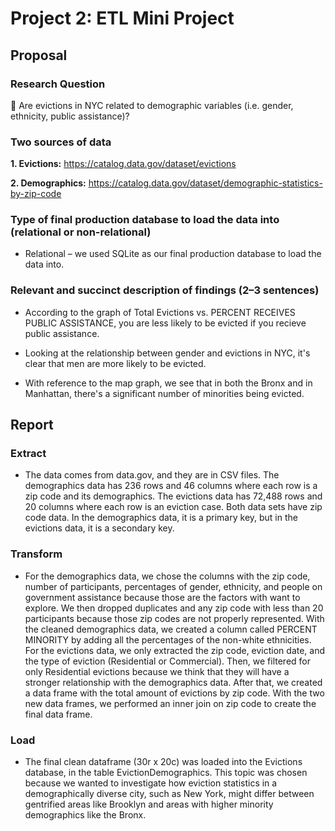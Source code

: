# Project 2: ETL Mini Project

## Proposal

  ### Research Question
  
   🏡 Are evictions in NYC related to demographic variables (i.e. gender, ethnicity, public assistance)? 

  ### Two sources of data
  
   **1. Evictions:** https://catalog.data.gov/dataset/evictions
   
   **2. Demographics:** https://catalog.data.gov/dataset/demographic-statistics-by-zip-code

  ### Type of final production database to load the data into (relational or non-relational)
  
   * Relational – we used SQLite as our final production database to load the data into.
  
  ### Relevant and succinct description of findings (2–3 sentences)
  
   * According to the graph of Total Evictions vs. PERCENT RECEIVES PUBLIC ASSISTANCE, you are less likely to be evicted if you recieve public assistance.
   
   * Looking at the relationship between gender and evictions in NYC, it's clear that men are more likely to be evicted. 
   
   * With reference to the map graph, we see that in both the Bronx and in Manhattan, there's a significant number of minorities being evicted. 
  
## Report

  ### Extract
  
   * The data comes from data.gov, and they are in CSV files. The demographics data has 236 rows and 46 columns where each row is a zip code and its demographics. The evictions data has 72,488 rows and 20 columns where each row is an eviction case. Both data sets have zip code data. In the demographics data, it is a primary key, but in the evictions data, it is a secondary key.
  
  ### Transform
  
   * For the demographics data, we chose the columns with the zip code, number of participants, percentages of gender, ethnicity, and people on government assistance because those are the factors with want to explore. We then dropped duplicates and any zip code with less than 20 participants because those zip codes are not properly represented. With the cleaned demographics data, we created a column called PERCENT MINORITY by adding all the percentages of the non-white ethnicities. For the evictions data, we only extracted the zip code, eviction date, and the type of eviction (Residential or Commercial). Then, we filtered for only Residential evictions because we think that they will have a stronger relationship with the demographics data. After that, we created a data frame with the total amount of evictions by zip code. With the two new data frames, we performed an inner join on zip code to create the final data frame.
  
  ### Load

   * The final clean dataframe (30r x 20c) was loaded into the Evictions database, in the table EvictionDemographics. This topic was chosen because we wanted to investigate how eviction statistics in a demographically diverse city, such as New York, might differ between gentrified areas like Brooklyn and areas with higher minority demographics like the Bronx.
